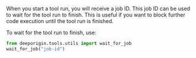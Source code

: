 
When you start a tool run, you will receive a job ID. This job ID can be used to wait for the tool run to finish. This is useful if you want to block further code execution until the tool run is finished.

To wait for the tool run to finish, use:

```python
from deeporigin.tools.utils import wait_for_job
wait_for_job("job-id")
```
